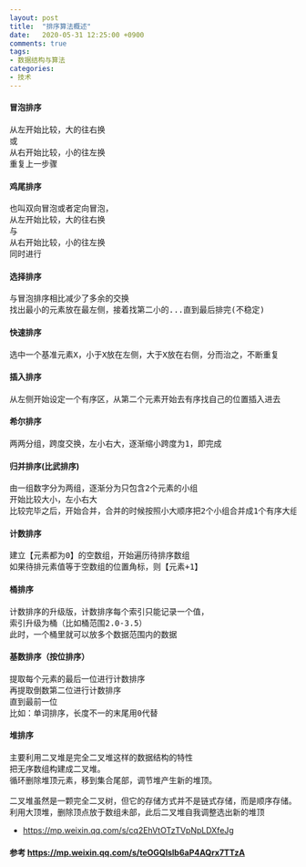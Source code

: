 ```yaml
---
layout: post
title:  "排序算法概述"
date:   2020-05-31 12:25:00 +0900
comments: true
tags:
- 数据结构与算法
categories:
- 技术
---
```


#### 冒泡排序
<pre>
从左开始比较，大的往右换
或
从右开始比较，小的往左换
重复上一步骤
</pre>
#### 鸡尾排序
<pre>
也叫双向冒泡或者定向冒泡，
从左开始比较，大的往右换
与
从右开始比较，小的往左换
同时进行
</pre>
#### 选择排序
<pre>
与冒泡排序相比减少了多余的交换
找出最小的元素放在最左侧，接着找第二小的...直到最后排完(不稳定)
</pre>
#### 快速排序
<pre>
选中一个基准元素X，小于X放在左侧，大于X放在右侧，分而治之，不断重复
</pre>
#### 插入排序
<pre>
从左侧开始设定一个有序区，从第二个元素开始去有序找自己的位置插入进去
</pre>
#### 希尔排序
<pre>
两两分组，跨度交换，左小右大，逐渐缩小跨度为1，即完成</pre>
#### 归并排序(比武排序)
<pre>
由一组数字分为两组，逐渐分为只包含2个元素的小组
开始比较大小，左小右大
比较完毕之后，开始合并，合并的时候按照小大顺序把2个小组合并成1个有序大组，直到最后1个最大有序组
</pre>
#### 计数排序
<pre>
建立【元素都为0】的空数组，开始遍历待排序数组
如果待排元素值等于空数组的位置角标，则【元素+1】
</pre>
#### 桶排序
<pre>
计数排序的升级版，计数排序每个索引只能记录一个值，
索引升级为桶（比如桶范围2.0-3.5）
此时，一个桶里就可以放多个数据范围内的数据
</pre>
#### 基数排序（按位排序）
<pre>
提取每个元素的最后一位进行计数排序
再提取倒数第二位进行计数排序
直到最前一位
比如：单词排序，长度不一的末尾用0代替
</pre>
#### 堆排序
<pre>
主要利用二叉堆是完全二叉堆这样的数据结构的特性
把无序数组构建成二叉堆。
循环删除堆顶元素，移到集合尾部，调节堆产生新的堆顶。

二叉堆虽然是一颗完全二叉树，但它的存储方式并不是链式存储，而是顺序存储。换句话说，二叉堆的所有节点都存储在数组当中。
利用大顶堆，删除顶点放于数组未部，此后二叉堆自我调整选出新的堆顶
</pre>
- <https://mp.weixin.qq.com/s/cq2EhVtOTzTVpNpLDXfeJg>

#### 参考 <https://mp.weixin.qq.com/s/teOGQlslb6aP4AQrx7TTzA>